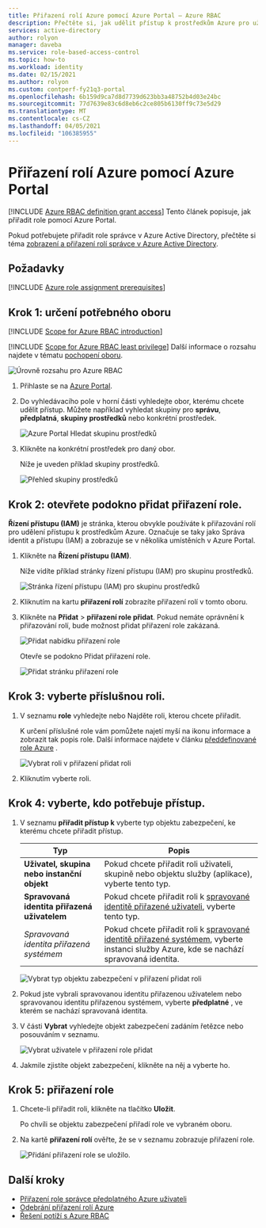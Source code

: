 ```yaml
---
title: Přiřazení rolí Azure pomocí Azure Portal – Azure RBAC
description: Přečtěte si, jak udělit přístup k prostředkům Azure pro uživatele, skupiny, instanční objekty nebo spravované identity pomocí Azure Portal a řízení přístupu na základě role Azure (Azure RBAC).
services: active-directory
author: rolyon
manager: daveba
ms.service: role-based-access-control
ms.topic: how-to
ms.workload: identity
ms.date: 02/15/2021
ms.author: rolyon
ms.custom: contperf-fy21q3-portal
ms.openlocfilehash: 6b159d9ca7d8d7739d623bb3a48752b4d03e24bc
ms.sourcegitcommit: 77d7639e83c6d8eb6c2ce805b6130ff9c73e5d29
ms.translationtype: MT
ms.contentlocale: cs-CZ
ms.lasthandoff: 04/05/2021
ms.locfileid: "106385955"
---
```

# <a name="assign-azure-roles-using-the-azure-portal"></a>Přiřazení rolí Azure pomocí Azure Portal

[!INCLUDE [Azure RBAC definition grant access](../../includes/role-based-access-control/definition-grant.md)] Tento článek popisuje, jak přiřadit role pomocí Azure Portal.

Pokud potřebujete přiřadit role správce v Azure Active Directory, přečtěte si téma [zobrazení a přiřazení rolí správce v Azure Active Directory](../active-directory/roles/manage-roles-portal.md).

## <a name="prerequisites"></a>Požadavky

[!INCLUDE [Azure role assignment prerequisites](../../includes/role-based-access-control/prerequisites-role-assignments.md)]

## <a name="step-1-identify-the-needed-scope"></a>Krok 1: určení potřebného oboru

[!INCLUDE [Scope for Azure RBAC introduction](../../includes/role-based-access-control/scope-intro.md)]

[!INCLUDE [Scope for Azure RBAC least privilege](../../includes/role-based-access-control/scope-least.md)] Další informace o rozsahu najdete v tématu [pochopení oboru](scope-overview.md).

![Úrovně rozsahu pro Azure RBAC](../../includes/role-based-access-control/media/scope-levels.png)

1. Přihlaste se na [Azure Portal](https://portal.azure.com).

1. Do vyhledávacího pole v horní části vyhledejte obor, kterému chcete udělit přístup. Můžete například vyhledat skupiny pro **správu**, **předplatná**, **skupiny prostředků** nebo konkrétní prostředek.

    ![Azure Portal Hledat skupinu prostředků](./media/shared/rg-portal-search.png)

1. Klikněte na konkrétní prostředek pro daný obor.

    Níže je uveden příklad skupiny prostředků.

    ![Přehled skupiny prostředků](./media/shared/rg-overview.png)

## <a name="step-2-open-the-add-role-assignment-pane"></a>Krok 2: otevřete podokno přidat přiřazení role.

**Řízení přístupu (IAM)** je stránka, kterou obvykle používáte k přiřazování rolí pro udělení přístupu k prostředkům Azure. Označuje se taky jako Správa identit a přístupu (IAM) a zobrazuje se v několika umístěních v Azure Portal.

1. Klikněte na **Řízení přístupu (IAM)**.

    Níže vidíte příklad stránky řízení přístupu (IAM) pro skupinu prostředků.

    ![Stránka řízení přístupu (IAM) pro skupinu prostředků](./media/shared/rg-access-control.png)

1. Kliknutím na kartu **přiřazení rolí** zobrazíte přiřazení rolí v tomto oboru.

1. Klikněte na **Přidat**  >  **přiřazení role přidat**.
   Pokud nemáte oprávnění k přiřazování rolí, bude možnost přidat přiřazení role zakázaná.

   ![Přidat nabídku přiřazení role](./media/shared/add-role-assignment-menu.png)

    Otevře se podokno Přidat přiřazení role.

   ![Přidat stránku přiřazení role](../../includes/role-based-access-control/media/add-role-assignment-page.png)

## <a name="step-3-select-the-appropriate-role"></a>Krok 3: vyberte příslušnou roli.

1. V seznamu **role** vyhledejte nebo Najděte roli, kterou chcete přiřadit.

    K určení příslušné role vám pomůžete najetí myší na ikonu informace a zobrazit tak popis role. Další informace najdete v článku [předdefinované role Azure](built-in-roles.md) .

   ![Vybrat roli v přiřazení přidat roli](./media/role-assignments-portal/add-role-assignment-role.png)

1. Kliknutím vyberte roli.

## <a name="step-4-select-who-needs-access"></a>Krok 4: vyberte, kdo potřebuje přístup.

1. V seznamu **přiřadit přístup k** vyberte typ objektu zabezpečení, ke kterému chcete přiřadit přístup.

    | Typ | Popis |
    | --- | --- |
    | **Uživatel, skupina nebo instanční objekt** | Pokud chcete přiřadit roli uživateli, skupině nebo objektu služby (aplikace), vyberte tento typ. |
    | **Spravovaná identita přiřazená uživatelem** | Pokud chcete přiřadit roli k [spravované identitě přiřazené uživateli](../active-directory/managed-identities-azure-resources/overview.md), vyberte tento typ. |
    | *Spravovaná identita přiřazená systémem* | Pokud chcete přiřadit roli k [spravované identitě přiřazené systémem](../active-directory/managed-identities-azure-resources/overview.md), vyberte instanci služby Azure, kde se nachází spravovaná identita. |

   ![Vybrat typ objektu zabezpečení v přiřazení přidat roli](./media/role-assignments-portal/add-role-assignment-type.png)

1. Pokud jste vybrali spravovanou identitu přiřazenou uživatelem nebo spravovanou identitu přiřazenou systémem, vyberte **předplatné** , ve kterém se nachází spravovaná identita.

1. V části **Vybrat** vyhledejte objekt zabezpečení zadáním řetězce nebo posouváním v seznamu.

   ![Vybrat uživatele v přiřazení role přidat](./media/role-assignments-portal/add-role-assignment-user.png)

1. Jakmile zjistíte objekt zabezpečení, klikněte na něj a vyberte ho.

## <a name="step-5-assign-role"></a>Krok 5: přiřazení role

1. Chcete-li přiřadit roli, klikněte na tlačítko **Uložit**.

   Po chvíli se objektu zabezpečení přiřadí role ve vybraném oboru.

1. Na kartě **přiřazení rolí** ověřte, že se v seznamu zobrazuje přiřazení role.

    ![Přidání přiřazení role se uložilo.](./media/role-assignments-portal/rg-role-assignments.png)

## <a name="next-steps"></a>Další kroky

- [Přiřazení role správce předplatného Azure uživateli](role-assignments-portal-subscription-admin.md)
- [Odebrání přiřazení rolí Azure](role-assignments-remove.md)
- [Řešení potíží s Azure RBAC](troubleshooting.md)
